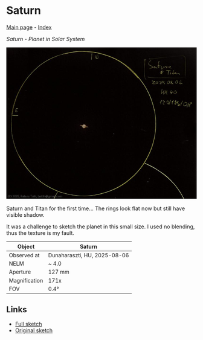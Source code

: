 # Saturn

[Main page](../index.md) - [Index](../pages/obj_index.md)

_Saturn_ - _Planet in Solar System_  

![Saturn](../img/saturn-20250807.jpg)

Saturn and Titan for the first time...
The rings look flat now but still have visible shadow.

It was a challenge to sketch the planet in this small size.
I used no blending, thus the texture is my fault.

Object | Saturn
-|-
Observed at | Dunaharaszti, HU, 2025-08-06
NELM | ~ 4.0
Aperture | 127 mm
Magnification | 171x
FOV | 0.4°


## Links

- [Full sketch](../img/saturn-theta-ser-20250807.jpg)
- [Original sketch](../scan/20250807.jpg)

